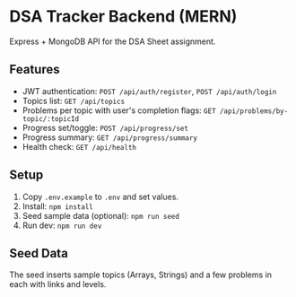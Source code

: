 # DSA Tracker Backend (MERN)

Express + MongoDB API for the DSA Sheet assignment.

## Features
- JWT authentication: `POST /api/auth/register`, `POST /api/auth/login`
- Topics list: `GET /api/topics`
- Problems per topic with user's completion flags: `GET /api/problems/by-topic/:topicId`
- Progress set/toggle: `POST /api/progress/set`
- Progress summary: `GET /api/progress/summary`
- Health check: `GET /api/health`

## Setup
1. Copy `.env.example` to `.env` and set values.
2. Install: `npm install`
3. Seed sample data (optional): `npm run seed`
4. Run dev: `npm run dev`

## Seed Data
The seed inserts sample topics (Arrays, Strings) and a few problems in each with links and levels.
